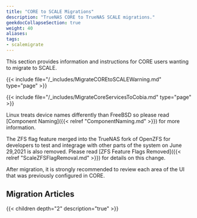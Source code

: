 ```yaml
---
title: "CORE to SCALE Migrations"
description: "TrueNAS CORE to TrueNAS SCALE migrations."
geekdocCollapseSection: true
weight: 40
aliases:
tags:
- scalemigrate
---
```


This section provides information and instructions for CORE users wanting to migrate to SCALE.

{{< include file="/_includes/MigrateCOREtoSCALEWarning.md" type="page" >}}

{{< include file="/_includes/MigrateCoreServicesToCobia.md" type="page" >}}

Linux treats device names differently than FreeBSD so please read [Component Naming]({{< relref "ComponentNaming.md" >}}) for more information.

The ZFS flag feature merged into the TrueNAS fork of OpenZFS for developers to test and integrage with other parts of the system on June 29,2021 is also removed. Please read [ZFS Feature Flags Removed]({{< relref "ScaleZFSFlagRemoval.md" >}}) for details on this change.

After migration, it is strongly recommended to review each area of the UI that was previously configured in CORE.

## Migration Articles

{{< children depth="2" description="true" >}}